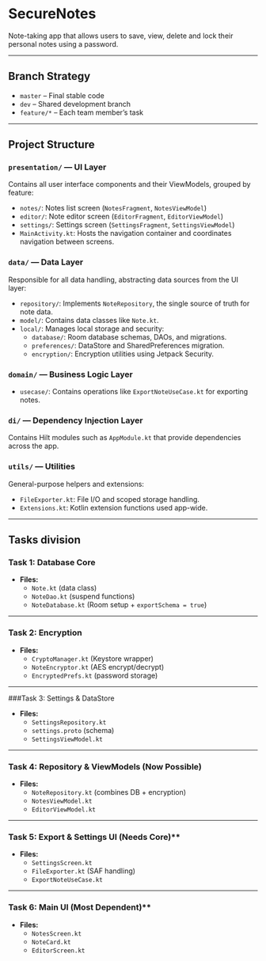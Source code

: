 # SecureNotes
Note-taking app that allows users to save, view, delete and lock their personal notes using a password.
 
---

## Branch Strategy

- `master` – Final stable code
- `dev` – Shared development branch
- `feature/*` – Each team member’s task

---

## Project Structure

### `presentation/` — UI Layer  
Contains all user interface components and their ViewModels, grouped by feature:  
- `notes/`: Notes list screen (`NotesFragment`, `NotesViewModel`)  
- `editor/`: Note editor screen (`EditorFragment`, `EditorViewModel`)  
- `settings/`: Settings screen (`SettingsFragment`, `SettingsViewModel`)  
- `MainActivity.kt`: Hosts the navigation container and coordinates navigation between screens.

### `data/` — Data Layer  
Responsible for all data handling, abstracting data sources from the UI layer:  
- `repository/`: Implements `NoteRepository`, the single source of truth for note data.  
- `model/`: Contains data classes like `Note.kt`.  
- `local/`: Manages local storage and security:  
  - `database/`: Room database schemas, DAOs, and migrations.  
  - `preferences/`: DataStore and SharedPreferences migration.  
  - `encryption/`: Encryption utilities using Jetpack Security.

### `domain/` — Business Logic Layer
- `usecase/`: Contains operations like `ExportNoteUseCase.kt` for exporting notes.

### `di/` — Dependency Injection Layer  
Contains Hilt modules such as `AppModule.kt` that provide dependencies across the app.

### `utils/` — Utilities  
General-purpose helpers and extensions:  
- `FileExporter.kt`: File I/O and scoped storage handling.  
- `Extensions.kt`: Kotlin extension functions used app-wide.

---
## Tasks division

### Task 1: Database Core 
- **Files:**
  - `Note.kt` (data class)
  - `NoteDao.kt` (suspend functions)
  - `NoteDatabase.kt` (Room setup + `exportSchema = true`)
    
---

### Task 2: Encryption 
- **Files:**
  - `CryptoManager.kt` (Keystore wrapper)
  - `NoteEncryptor.kt` (AES encrypt/decrypt)
  - `EncryptedPrefs.kt` (password storage)

---

###Task 3: Settings & DataStore 
- **Files:**
  - `SettingsRepository.kt`
  - `settings.proto` (schema)
  - `SettingsViewModel.kt`

---

### Task 4: Repository & ViewModels (Now Possible)
- **Files:**
  - `NoteRepository.kt` (combines DB + encryption)
  - `NotesViewModel.kt`
  - `EditorViewModel.kt`

---

### Task 5: Export & Settings UI (Needs Core)**
- **Files:**
  - `SettingsScreen.kt`
  - `FileExporter.kt` (SAF handling)
  - `ExportNoteUseCase.kt`
---

### Task 6: Main UI (Most Dependent)**
- **Files:**
  - `NotesScreen.kt`
  - `NoteCard.kt`
  - `EditorScreen.kt`
